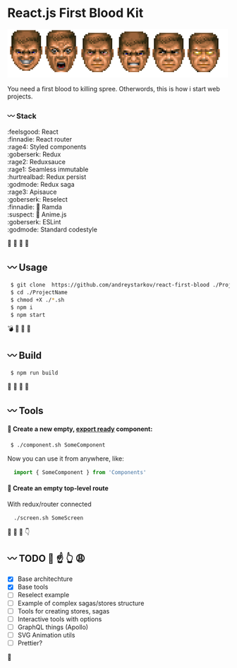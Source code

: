 
# React.js First Blood Kit

![Rampage!](./godmode.png)

You need a first blood to killing spree.
Otherwords, this is how i start web projects.

### :wavy_dash: Stack
:feelsgood: React<br />
:finnadie: React router<br />
:rage4: Styled components<br />
:goberserk: Redux<br />
:rage2: Reduxsauce<br />
:rage1: Seamless immutable<br />
:hurtrealbad: Redux persist<br />
:godmode: Redux saga<br />
:rage3: Apisauce<br />
:goberserk: Reselect<br />
:finnadie: :small_red_triangle: Ramda<br />
:suspect: :small_red_triangle: Anime.js<br />
:goberserk: ESLint<br />
:godmode: Standard codestyle<br >



 :nose: :electric_plug: :eggplant: :hammer:
 
## :wavy_dash: Usage 

```bash
 $ git clone  https://github.com/andreystarkov/react-first-blood ./ProjectName
 $ cd ./ProjectName
 $ chmod +X ./*.sh
 $ npm i
 $ npm start
```


 :bomb: :santa: :fork_and_knife: :money_with_wings:
 
## :wavy_dash: Build 

```bash
 $ npm run build
```


:hocho: :baby_chick: :chicken: :two_men_holding_hands:
 
## :wavy_dash: Tools

#### :small_blue_diamond: Create a new empty, [export ready](https://github.com/andreystarkov/create-index-exports) component:
```bash
 $ ./component.sh SomeComponent
```
Now you can use it from anywhere, like:
```js
  import { SomeComponent } from 'Components'
```

#### :small_blue_diamond: Create an empty top-level route
With redux/router connected
```bash
  ./screen.sh SomeScreen
```



 :gun: :bath: :smoking: :point_down:
 
## :wavy_dash: TODO :poop: :point_up: :point_up_2: :weary:
- [x] Base architechture
- [x] Base tools
- [ ] Reselect example
- [ ] Example of complex sagas/stores structure
- [ ] Tools for creating stores, sagas
- [ ] Interactive tools with options
- [ ] GraphQL things (Apollo)
- [ ] SVG Animation utils
- [ ] Prettier?

 :cop:

